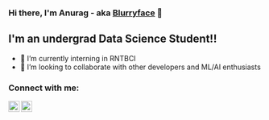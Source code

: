 ### Hi there, I'm Anurag - aka [Blurryface][website] 👋 


## I'm an undergrad Data Science Student!!

- 🌱 I’m currently interning in RNTBCI
- 👯 I’m looking to collaborate with other developers and ML/AI enthusiasts

### Connect with me:

[<img align="left" alt="Blurryface | Twitter" width="22px" src="https://cdn.jsdelivr.net/npm/simple-icons@v3/icons/twitter.svg" />][twitter]
[<img align="left" alt="Blurryface | Instagram" width="22px" src="https://cdn.jsdelivr.net/npm/simple-icons@v3/icons/instagram.svg" />][instagram]

<br />


<br />
<br />


</details>

[website]: https://t.me/stonernextdoor
[twitter]: https://twitter.com/notb1urryface
[instagram]: https://www.instagram.com/anurag_mondal/
